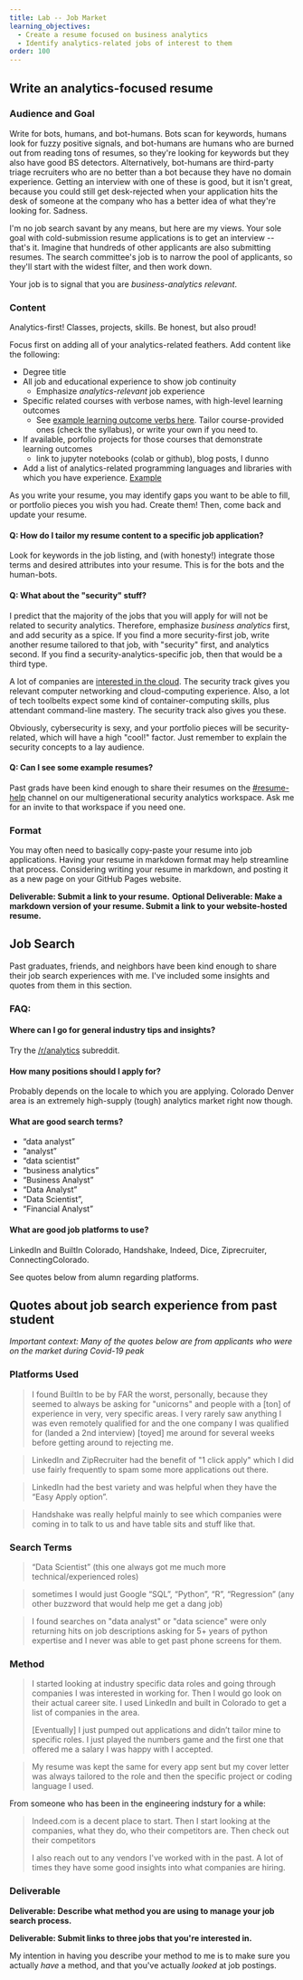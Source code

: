 ```yaml
---
title: Lab -- Job Market
learning_objectives:
  - Create a resume focused on business analytics
  - Identify analytics-related jobs of interest to them
order: 100
---
```


## Write an analytics-focused resume

### Audience and Goal

Write for bots, humans, and bot-humans.
Bots scan for keywords, humans look for fuzzy positive signals, and bot-humans
are humans who are burned out from reading tons of resumes, so they're looking
for keywords but they also have good BS detectors. Alternatively, bot-humans are
third-party triage recruiters who are no better than a bot because they have no
domain experience. Getting an interview with one of these is good, but it isn't great,
because you could still get desk-rejected when your application hits the desk of someone
at the company who has a better idea of what they're looking for. Sadness.

I'm no job search savant by any means, but here are my views. Your sole goal
with cold-submission resume applications is to get an interview -- that's it. Imagine
that hundreds of other applicants are also submitting resumes. The search committee's
job is to narrow the pool of applicants, so they'll start with the widest filter,
and then work down.

Your job is to signal that you are _business-analytics relevant_.


### Content
Analytics-first! Classes, projects, skills. Be honest, but also proud!

Focus first on
adding all of your analytics-related feathers. Add content like the following:

* Degree title
* All job and educational experience to show job continuity
  * Emphasize _analytics-relevant_ job experience
* Specific related courses with verbose names, with high-level learning outcomes
  * See [example learning outcome verbs here](https://citl.indiana.edu/teaching-resources/course-design/developing-learning-outcomes/index.html). Tailor course-provided ones
    (check the syllabus), or write your own if you need to.
* If available, porfolio projects for those courses that demonstrate learning outcomes
  * link to jupyter notebooks (colab or github), blog posts, I dunno
* Add a list of analytics-related programming languages and libraries with which
  you have experience. [Example](https://imgur.com/gallery/r0SEEoh)

As you write your resume, you may identify gaps you want to be able to fill, or
portfolio pieces you wish you had. Create them! Then, come back and update your resume.


#### Q: How do I tailor my resume content to a specific job application?

Look for keywords in the job listing, and (with honesty!) integrate those terms
and desired attributes into your resume. This is for the bots and the human-bots.


#### Q: What about the "security" stuff?

I predict that the majority of the jobs that you will apply for will not be related
to security analytics. Therefore, emphasize _business analytics_ first, and add
security as a spice. If you find a more security-first job, write another resume
tailored to that job, with "security" first, and analytics second. If you find
a security-analytics-specific job, then that would be a third type.

A lot of companies are [interested in the cloud](https://www.youtube.com/watch?v=9ntPxdWAWq8). The security track gives you relevant computer networking
and cloud-computing experience. Also, a lot of tech toolbelts expect some kind
of container-computing skills, plus
attendant command-line mastery. The security track also gives you these.

Obviously, cybersecurity is sexy, and your portfolio pieces will be security-related,
which will have a high "cool!" factor. Just remember to explain the security concepts
to a lay audience.


#### Q: Can I see some example resumes?

Past grads have been kind enough to share their resumes on the [#resume-help](https://securityanaly-gpm5224.slack.com/archives/C01HPF2T2CQ) channel
on our multigenerational security analytics workspace. Ask me for an invite to that workspace if you need one.


### Format

You may often need to basically copy-paste your resume into job applications.
Having your resume in markdown format may help streamline that process. Considering writing  your resume in markdown, and posting it as a new page on your GitHub Pages website.

**Deliverable: Submit a link to your resume.**
**Optional Deliverable: Make a markdown version of your resume. Submit a link to your website-hosted resume.**


## Job Search

Past graduates, friends, and neighbors have been kind enough to share their job search
experiences with me. I've included some insights and quotes from them in this section.

### FAQ:

#### Where can I go for general industry tips and insights?

Try the [/r/analytics](https://reddit.com/r/analytics) subreddit.

#### How many positions should I apply for?

Probably depends on the locale to which you are applying. Colorado Denver area is
an extremely high-supply (tough) analytics market right now though.


#### What are good search terms?

* “data analyst”
* “analyst”
* “data scientist”
* “business analytics”
* “Business Analyst”
* “Data Analyst”
* “Data Scientist”,
* “Financial Analyst”

#### What are good job platforms to use?

LinkedIn and BuiltIn Colorado, Handshake, Indeed, Dice, Ziprecruiter, ConnectingColorado.

See quotes below from alumn regarding platforms.

## Quotes about job search experience from past student

_Important context: Many of the quotes below are from applicants who were on the market during Covid-19 peak_

### Platforms Used

> I found BuiltIn to be by FAR the worst, personally, because they seemed to always be asking for "unicorns" and people with a [ton] of experience in very, very specific areas. I very rarely saw anything I was even remotely qualified for and the one company I was qualified for (landed a 2nd interview) [toyed] me around for several weeks before getting around to rejecting me.

> LinkedIn and ZipRecruiter had the benefit of "1 click apply" which I did use fairly frequently to spam some more applications out there.

> LinkedIn had the best variety and was helpful when they have the “Easy Apply option”.

> Handshake was really helpful mainly to see which companies were coming in to talk to us and have table sits and stuff like that.


### Search Terms

> “Data Scientist” (this one always got me much more technical/experienced roles)

> sometimes I would just Google “SQL”, “Python”, “R”, “Regression” (any other buzzword that would help me get a dang job)

> I found searches on "data analyst" or "data science" were only returning hits on job descriptions asking for 5+ years of python expertise and I never was able to get past phone screens for them.


### Method

> I started looking at industry specific data roles and going through companies I was interested in working for. Then I would go look on their actual career site. I used LinkedIn and built in Colorado to get a list of companies in the area.
>
> [Eventually] I just pumped out applications and didn’t tailor mine to specific roles. I just played the numbers game and the first one that offered me a salary I was happy with I accepted.

> My resume was kept the same for every app sent but my cover letter was always tailored to the role and then the specific project or coding language I used.

From someone who has been in the engineering indstury for a while:

> Indeed.com is a decent place to start. Then I start looking at the companies, what they do, who their competitors are. Then check out their competitors
>
> I also reach out to any vendors I've worked with in the past. A lot of times they have some good insights into what companies are hiring.



### Deliverable


**Deliverable: Describe what method you are using to manage your job search process.**

**Deliverable: Submit links to three jobs that you're interested in.**

My intention in having you describe your method to me is to make sure you actually _have_ a method, and that you've actually _looked_ at job postings.

